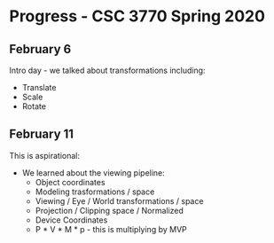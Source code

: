 # Progress - CSC 3770 Spring 2020

## February 6

Intro day - we talked about transformations including:

* Translate
* Scale
* Rotate

## February 11

This is aspirational:

* We learned about the viewing pipeline:
	* Object coordinates
    * Modeling trasformations / space
	* Viewing / Eye / World transformations / space
	* Projection / Clipping space / Normalized
	* Device Coordinates
	* P * V * M * p - this is multiplying by MVP

